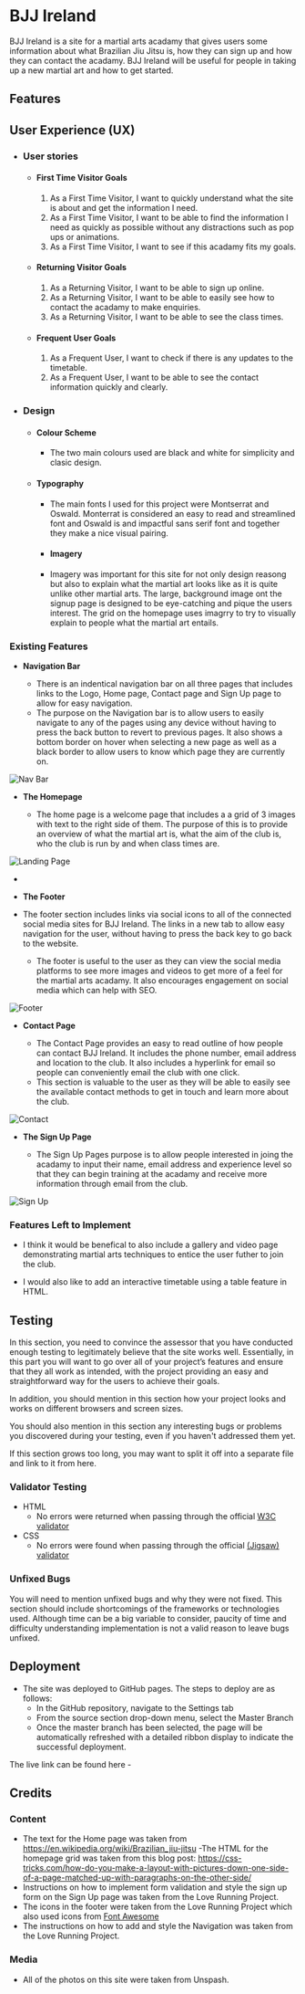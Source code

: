 # BJJ Ireland


BJJ Ireland is a site for a martial arts acadamy that gives users some information about what Brazilian Jiu Jitsu is, how they can sign up and how they can contact the acadamy. BJJ Ireland will be useful for people in taking up a new martial art and how to get started.


## Features 

## User Experience (UX)

-   ### User stories

    -   #### First Time Visitor Goals

        1. As a First Time Visitor, I want to quickly understand what the site is about and get the information I need.
        2. As a First Time Visitor, I want to be able to find the information I need as quickly as possible without any distractions such as pop ups or animations.
        3. As a First Time Visitor, I want to see if this acadamy fits my goals.

    -   #### Returning Visitor Goals

        1. As a Returning Visitor, I want to be able to sign up online.
        2. As a Returning Visitor, I want to be able to easily see how to contact the acadamy to make enquiries.
        3. As a Returning Visitor, I want to be able to see the class times.

    -   #### Frequent User Goals
        1. As a Frequent User, I want to check if there is any updates to the timetable.
        2. As a Frequent User, I want to be able to see the contact information quickly and clearly.
        

-   ### Design
    -   #### Colour Scheme
        -   The two main colours used are black and white for simplicity and clasic design.
    -   #### Typography
        -   The main fonts I used for this project were Montserrat and Oswald. Monterrat is considered an easy to read and streamlined font and Oswald is and impactful sans serif font and together they make a nice visual pairing.

          -   #### Imagery
        -   Imagery was important for this site for not only design reasong but also to explain what the martial art looks like as it is quite unlike other martial arts. The large, background image ont the signup page is designed to be eye-catching and pique the users interest. The grid on the homepage uses imagrry to try to visually explain to people what the martial art entails.



### Existing Features

- __Navigation Bar__

  - There is an indentical navigation bar on all three pages that includes links to the Logo, Home page, Contact page and Sign Up page to allow for easy navigation.
  - The purpose on the Navigation bar is to allow users to easily navigate to any of the pages using any device without having to press the back button to revert to previous pages. It also shows a bottom border on hover when selecting a new page as well as a black border to allow users to know which page they are currently on.

![Nav Bar](/assets/docs/Navigation.png)

- __The Homepage__ 

  - The home page is a welcome page that includes a a grid of 3 images with text to the right side of them. The purpose of this is to provide an overview of what the martial art is, what the aim of the club is, who the club is run by and when class times are. 


![Landing Page](/assets/docs/Homepage.png)

- 




- __The Footer__ 

- The footer section includes links via social icons to all of the connected social media sites for BJJ Ireland. The links in a new tab to allow easy navigation for the user, without having to press the back key to go back to the website.
  - The footer is useful to the user as they can view the social media platforms to see more images and videos to get more of a feel for the martial arts acadamy. It also encourages engagement on social media which can help with SEO.

![Footer](/assets/docs/Footer.png)

- __Contact Page__

  - The Contact Page provides an easy to read outline of how people can contact BJJ Ireland. It includes the phone number, email address and location to the club. It also includes a hyperlink for email so people can conveniently email the club with one click.
  - This section is valuable to the user as they will be able to easily see the available contact methods to get in touch and learn more about the club.

![Contact](/assets/docs/Contact.png)

- __The Sign Up Page__

  - The Sign Up Pages purpose is to allow people interested in joing the acadamy to input their name, email address and experience level so that they can begin training at the acadamy and receive more information through email from the club.

![Sign Up](/assets/docs/Sign-UP.png)



### Features Left to Implement

- I think it would be benefical to also include a gallery and video page demonstrating martial arts techniques to entice the user futher to join the club.

- I would also like to add an interactive timetable using a table feature in HTML.


## Testing 

In this section, you need to convince the assessor that you have conducted enough testing to legitimately believe that the site works well. Essentially, in this part you will want to go over all of your project’s features and ensure that they all work as intended, with the project providing an easy and straightforward way for the users to achieve their goals.

In addition, you should mention in this section how your project looks and works on different browsers and screen sizes.

You should also mention in this section any interesting bugs or problems you discovered during your testing, even if you haven't addressed them yet.

If this section grows too long, you may want to split it off into a separate file and link to it from here.


### Validator Testing 

- HTML
  - No errors were returned when passing through the official [W3C validator](https://validator.w3.org/nu/#textarea)
- CSS
  - No errors were found when passing through the official [(Jigsaw) validator](https://jigsaw.w3.org/css-validator/validator)

### Unfixed Bugs

You will need to mention unfixed bugs and why they were not fixed. This section should include shortcomings of the frameworks or technologies used. Although time can be a big variable to consider, paucity of time and difficulty understanding implementation is not a valid reason to leave bugs unfixed. 

## Deployment



- The site was deployed to GitHub pages. The steps to deploy are as follows: 
  - In the GitHub repository, navigate to the Settings tab 
  - From the source section drop-down menu, select the Master Branch
  - Once the master branch has been selected, the page will be automatically refreshed with a detailed ribbon display to indicate the successful deployment. 

The live link can be found here - 


## Credits 


### Content 

- The text for the Home page was taken from https://en.wikipedia.org/wiki/Brazilian_jiu-jitsu
-The HTML for the homepage grid was taken from this blog post: https://css-tricks.com/how-do-you-make-a-layout-with-pictures-down-one-side-of-a-page-matched-up-with-paragraphs-on-the-other-side/
- Instructions on how to implement form validation and style the sign up form on the Sign Up page was taken from the Love Running Project.
- The icons in the footer were taken from the Love Running Project which also used icons from [Font Awesome](https://fontawesome.com/)
- The instructions on how to add and style the Navigation was taken from the Love Running Project.


### Media

- All of the photos on this site were taken from Unspash.





